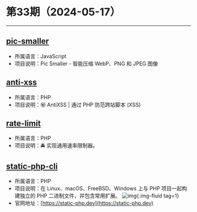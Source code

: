 # 第33期（2024-05-17）

---
## [pic-smaller](https://github.com/joye61/pic-smaller)
- 所属语言：JavaScript
- 项目说明：Pic Smaller - 智能压缩 WebP、PNG 和 JPEG 图像

## [anti-xss](https://github.com/voku/anti-xss)
- 所属语言：PHP
- 项目说明：㊙️ AntiXSS | 通过 PHP 防范跨站脚本 (XSS)

## [rate-limit](https://github.com/nikolaposa/rate-limit)
- 所属语言：PHP
- 项目说明：🚔 实现通用速率限制器。

## [static-php-cli](https://github.com/crazywhalecc/static-php-cli)
- 所属语言：PHP
- 项目说明：在 Linux、macOS、FreeBSD、Windows 上与 PHP 项目一起构建独立的 PHP 二进制文件，并包含常用扩展。
![img](https://mirror.ghproxy.com/https://raw.githubusercontent.com/xiaoxuan6/weekly/main/docs/static/images/2024-05-17/1715935714.png){.img-fluid tag=1}
- 官网地址：[https://static-php.dev](https://static-php.dev)
